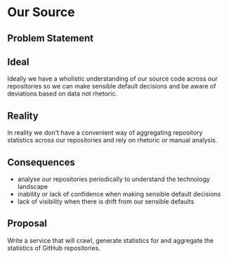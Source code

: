 # Our Source

## Problem Statement

## Ideal

Ideally we have a wholistic understanding of our source code across our repositories so we can make sensible default decisions and be aware of deviations based on data not rhetoric.

## Reality

In reality we don't have a convenient way of aggregating repository statistics across our repositories and rely on rhetoric or manual analysis.

## Consequences

* analyse our repositories periodically to understand the technology landscape
* inability or lack of confidence when making sensible default decisions
* lack of visibility when there is drift from our sensible defaults

## Proposal

Write a service that will crawl, generate statistics for and aggregate the statistics of GitHub repositories.
